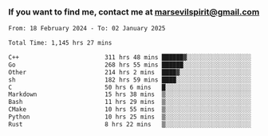 ### If you want to find me, contact me at marsevilspirit@gmail.com

<!--
**marsevilspirit/marsevilspirit** is a ✨ _special_ ✨ repository because its `README.md` (this file) appears on your GitHub profile.

Here are some ideas to get you started:

- 🔭 I’m currently working on ...
- 🌱 I’m currently learning ...
- 👯 I’m looking to collaborate on ...
- 🤔 I’m looking for help with ...
- 💬 Ask me about ...
- 📫 How to reach me: ...
- 😄 Pronouns: ...
- ⚡ Fun fact: ...
-->
<!--START_SECTION:waka-->

```txt
From: 18 February 2024 - To: 02 January 2025

Total Time: 1,145 hrs 27 mins

C++                        311 hrs 48 mins ██████▓░░░░░░░░░░░░░░░░░░   27.22 %
Go                         268 hrs 55 mins ██████░░░░░░░░░░░░░░░░░░░   23.48 %
Other                      214 hrs 2 mins  ████▓░░░░░░░░░░░░░░░░░░░░   18.69 %
sh                         182 hrs 59 mins ████░░░░░░░░░░░░░░░░░░░░░   15.98 %
C                          50 hrs 6 mins   █░░░░░░░░░░░░░░░░░░░░░░░░   04.37 %
Markdown                   15 hrs 38 mins  ▒░░░░░░░░░░░░░░░░░░░░░░░░   01.37 %
Bash                       11 hrs 29 mins  ▒░░░░░░░░░░░░░░░░░░░░░░░░   01.00 %
CMake                      10 hrs 55 mins  ▒░░░░░░░░░░░░░░░░░░░░░░░░   00.95 %
Python                     10 hrs 25 mins  ▒░░░░░░░░░░░░░░░░░░░░░░░░   00.91 %
Rust                       8 hrs 22 mins   ▒░░░░░░░░░░░░░░░░░░░░░░░░   00.73 %
```

<!--END_SECTION:waka-->
